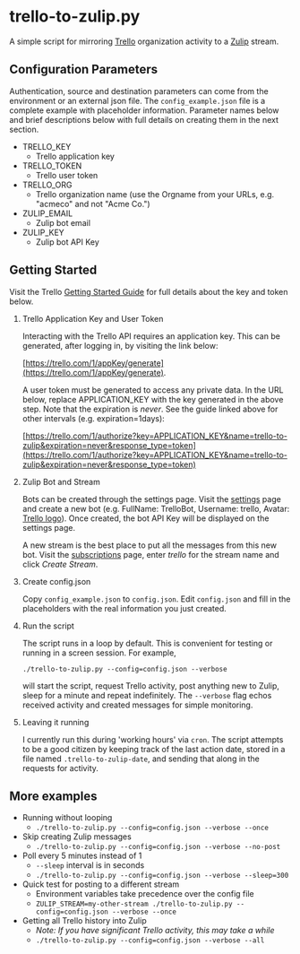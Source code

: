 # trello-to-zulip.py

A simple script for mirroring [Trello](https://trello.com) organization
activity to a [Zulip](https://zulip.com) stream.


## Configuration Parameters

Authentication, source and destination parameters can come from the environment
or an external json file. The `config_example.json` file is a complete example
with placeholder information. Parameter names below and brief descriptions below
with full details on creating them in the next section.

- TRELLO_KEY
    - Trello application key
- TRELLO_TOKEN
    - Trello user token
- TRELLO_ORG
    - Trello organization name
    (use the Orgname from your URLs, e.g. "acmeco" and not "Acme Co.")
- ZULIP_EMAIL
    - Zulip bot email
- ZULIP_KEY
    - Zulip bot API Key


## Getting Started

Visit the Trello [Getting Started Guide](https://trello.com/docs/gettingstarted/index.html#application-key)
for full details about the key and token below.

1. Trello Application Key and User Token
   
   Interacting with the Trello API requires an application key. This can be
   generated, after logging in, by visiting the link below:
   
   [https://trello.com/1/appKey/generate](https://trello.com/1/appKey/generate).

   A user token must be generated to access any private data. In the URL below,
   replace APPLICATION_KEY with the key generated in the above step. Note that
   the expiration is *never*. See the guide linked above for other intervals
   (e.g. expiration=1days):
   
   [https://trello.com/1/authorize?key=APPLICATION_KEY&name=trello-to-zulip&expiration=never&response_type=token](https://trello.com/1/authorize?key=APPLICATION_KEY&name=trello-to-zulip&expiration=never&response_type=token)

2. Zulip Bot and Stream

   Bots can be created through the settings page. Visit the
   [settings](https://zulip.com/#settings) page and create a new bot (e.g.
   FullName: TrelloBot,
   Username: trello,
   Avatar: [Trello logo](https://trello.com/c/KqVRLtGK/103-logos)).
   Once created, the bot API Key will be displayed on the settings page.
   
   A new stream is the best place to put all the messages from this new bot.
   Visit the [subscriptions](https://zulip.com/#subscriptions) page, enter
   _trello_ for the stream name and click _Create Stream_.

3. Create config.json

   Copy `config_example.json` to `config.json`. Edit `config.json` and fill
   in the placeholders with the real information you just created.

4. Run the script

   The script runs in a loop by default. This is convenient for testing or running
   in a screen session. For example,

   `./trello-to-zulip.py --config=config.json --verbose`
   
    will start the script, request Trello activity, post anything new to Zulip,
    sleep for a minute and repeat indefinitely. The `--verbose` flag echos
    received activity and created messages for simple monitoring.

5. Leaving it running

   I currently run this during 'working hours' via `cron`. The script attempts
   to be a good citizen by keeping track of the last action date, stored in
   a file named `.trello-to-zulip-date`, and sending that along  in the
   requests for activity.


## More examples

* Running without looping
    * `./trello-to-zulip.py --config=config.json --verbose --once`
* Skip creating Zulip messages
    * `./trello-to-zulip.py --config=config.json --verbose --no-post`
* Poll every 5 minutes instead of 1
    * `--sleep` interval is in seconds
    * `./trello-to-zulip.py --config=config.json --verbose --sleep=300`
* Quick test for posting to a different stream
    * Environment variables take precedence over the config file
    * `ZULIP_STREAM=my-other-stream ./trello-to-zulip.py --config=config.json --verbose --once`
* Getting all Trello history into Zulip
    * _Note: If you have significant Trello activity, this may take a while_
    * `./trello-to-zulip.py --config=config.json --verbose --all`

